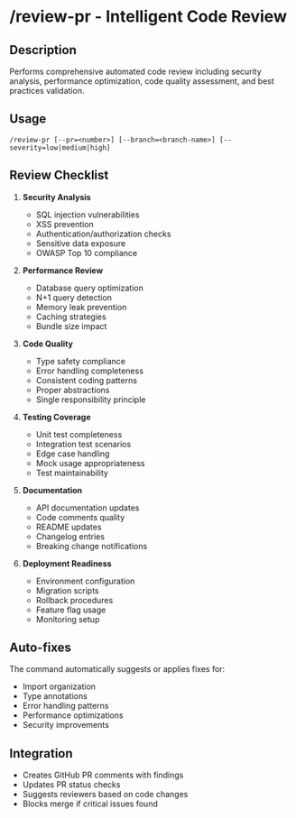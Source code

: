 # /review-pr - Intelligent Code Review

## Description
Performs comprehensive automated code review including security analysis, performance optimization, code quality assessment, and best practices validation.

## Usage
```
/review-pr [--pr=<number>] [--branch=<branch-name>] [--severity=low|medium|high]
```

## Review Checklist
1. **Security Analysis**
   - SQL injection vulnerabilities
   - XSS prevention
   - Authentication/authorization checks
   - Sensitive data exposure
   - OWASP Top 10 compliance

2. **Performance Review**
   - Database query optimization
   - N+1 query detection
   - Memory leak prevention
   - Caching strategies
   - Bundle size impact

3. **Code Quality**
   - Type safety compliance
   - Error handling completeness
   - Consistent coding patterns
   - Proper abstractions
   - Single responsibility principle

4. **Testing Coverage**
   - Unit test completeness
   - Integration test scenarios
   - Edge case handling
   - Mock usage appropriateness
   - Test maintainability

5. **Documentation**
   - API documentation updates
   - Code comments quality
   - README updates
   - Changelog entries
   - Breaking change notifications

6. **Deployment Readiness**
   - Environment configuration
   - Migration scripts
   - Rollback procedures
   - Feature flag usage
   - Monitoring setup

## Auto-fixes
The command automatically suggests or applies fixes for:
- Import organization
- Type annotations
- Error handling patterns
- Performance optimizations
- Security improvements

## Integration
- Creates GitHub PR comments with findings
- Updates PR status checks
- Suggests reviewers based on code changes
- Blocks merge if critical issues found